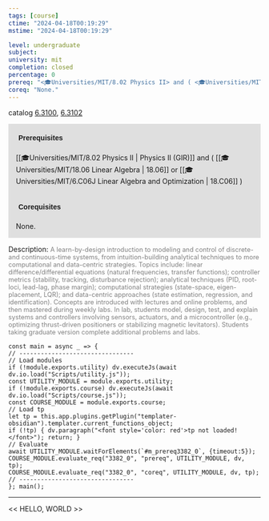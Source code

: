 ```yaml
---
tags: [course]
ctime: "2024-04-18T00:19:29"
mstime: "2024-04-18T00:19:29"

level: undergraduate
subject: 
university: mit
completion: closed
percentage: 0
prereq: "<🎓Universities/MIT/8.02 Physics II> and ( <🎓Universities/MIT/18.06 Linear Algebra> or <🎓Universities/MIT/6.C06J Linear Algebra and Optimization> )"
coreq: "None."
---
```


catalog [6.3100](http://student.mit.edu/catalog/m6c.html#6.3100), [6.3102](http://student.mit.edu/catalog/m6c.html#6.3102)

<span style="display: block; padding: 15px; background-color: rgb(100, 100, 100, 0.2);"><font id="m_prereq3382_0" style="display: block; font-family: Arial, sans-serif; font-weight: bold; padding: 5px">Prerequisites</font><br><span id="prereq3382_0">[[🎓Universities/MIT/8.02 Physics II | Physics II (GIR)]] and ( [[🎓Universities/MIT/18.06 Linear Algebra | 18.06]] or [[🎓Universities/MIT/6.C06J Linear Algebra and Optimization | 18.C06]] )</span></span>
<span style="display: block; padding: 15px; background-color: rgb(100, 100, 100, 0.2);"><font id="m_coreq3382_0" style="display: block; font-family: Arial, sans-serif; font-weight: bold; padding: 5px">Corequisites</font><br><span id="coreq3382_0">None.</span></span>

<font style="">Description:</font>
<font style="color: grey; font-size: 0.8rem;">A learn-by-design introduction to modeling and control of discrete- and continuous-time systems, from intuition-building analytical techniques to more computational and data-centric strategies. Topics include: linear difference/differential equations (natural frequencies, transfer functions); controller metrics (stability, tracking, disturbance rejection); analytical techniques (PID, root-loci, lead-lag, phase margin); computational strategies (state-space, eigen-placement, LQR); and data-centric approaches (state estimation, regression, and identification). Concepts are introduced with lectures and online problems, and then mastered during weekly labs. In lab, students model, design, test, and explain systems and controllers involving sensors, actuators, and a microcontroller (e.g., optimizing thrust-driven positioners or stabilizing magnetic levitators). Students taking graduate version complete additional problems and labs.</font>

```dataviewjs
const main = async _ => {
// --------------------------------
// Load modules
if (!module.exports.utility) dv.executeJs(await dv.io.load("Scripts/utility.js"));
const UTILITY_MODULE = module.exports.utility;
if (!module.exports.course) dv.executeJs(await dv.io.load("Scripts/course.js"));
const COURSE_MODULE = module.exports.course;
// Load tp
let tp = this.app.plugins.getPlugin("templater-obsidian").templater.current_functions_object;
if (!tp) { dv.paragraph("<font style='color: red'>tp not loaded!</font>"); return; }
// Evaluate
await UTILITY_MODULE.waitForElements(`#m_prereq3382_0`, {timeout:5});
COURSE_MODULE.evaluate_req("3382_0", "prereq", UTILITY_MODULE, dv, tp);
COURSE_MODULE.evaluate_req("3382_0", "coreq", UTILITY_MODULE, dv, tp);
// --------------------------------
}; main();
```

---

<< HELLO, WORLD >>
